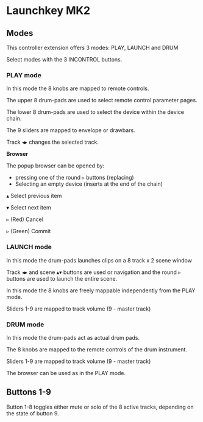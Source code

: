 # Launchkey MK2

## Modes

This controller extension offers 3 modes: PLAY, LAUNCH and DRUM

Select modes with the 3 INCONTROL buttons.

### PLAY mode

In this mode the 8 knobs are mapped to remote controls.

The upper 8 drum-pads are used to select remote control parameter pages.

The lower 8 drum-pads are used to select the device within the device chain.

The 9 sliders are mapped to envelope or drawbars.

Track ◂▸ changes the selected track.

__Browser__

The popup browser can be opened by:
* pressing one of the round ▹ buttons (replacing)
* Selecting an empty device (inserts at the end of the chain)

▴ Select previous item

▾ Select next item

▹ (Red) Cancel

▹ (Green) Commit


### LAUNCH mode

In this mode the drum-pads launches clips on a 8 track x 2 scene window

Track ◂▸ and scene ▴▾ buttons are used or navigation and the round ▹ buttons are used to launch the entire scene.

In this mode the 8 knobs are freely mappable independently from the PLAY mode.

Sliders 1-9 are mapped to track volume (9 - master track)

### DRUM mode

In this mode the drum-pads act as actual drum pads.

The 8 knobs are mapped to the remote controls of the drum instrument.

Sliders 1-9 are mapped to track volume (9 - master track) 

The browser can be used as in the PLAY mode.


## Buttons 1-9 ##

Button 1-8 toggles either mute or solo of the 8 active tracks, depending on the state of button 9. 